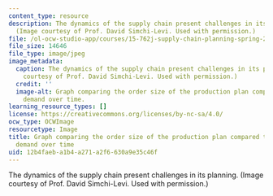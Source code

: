 ```yaml
---
content_type: resource
description: The dynamics of the supply chain present challenges in its planning.
  (Image courtesy of Prof. David Simchi-Levi. Used with permission.)
file: /ol-ocw-studio-app/courses/15-762j-supply-chain-planning-spring-2011/12b4faeba1b4a271a2f6630a9e35c46f_15-762js11.jpg
file_size: 14646
file_type: image/jpeg
image_metadata:
  caption: The dynamics of the supply chain present challenges in its planning. (Image
    courtesy of Prof. David Simchi-Levi. Used with permission.)
  credit: ''
  image-alt: Graph comparing the order size of the production plan compared to customer
    demand over time.
learning_resource_types: []
license: https://creativecommons.org/licenses/by-nc-sa/4.0/
ocw_type: OCWImage
resourcetype: Image
title: Graph comparing the order size of the production plan compared to customer
  demand over time
uid: 12b4faeb-a1b4-a271-a2f6-630a9e35c46f
---
```

The dynamics of the supply chain present challenges in its planning. (Image courtesy of Prof. David Simchi-Levi. Used with permission.)
